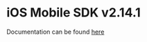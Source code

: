 # iOS Mobile SDK v2.14.1

Documentation can be found [here](https://developers.sumsub.com/msdk/chatbot/)
